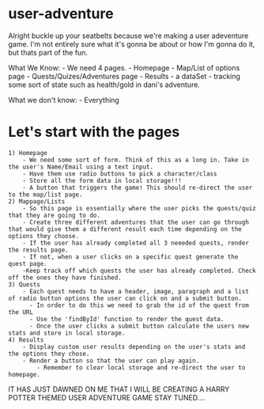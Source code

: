 # user-adventure

Alright buckle up your seatbelts because we're making a user adeventure game. I'm not entirely sure what it's gonna be about or how I'm gonna do it, but thats part of the fun.

What We Know: 
    - We need 4 pages.
      - Homepage
      - Map/List of options page
      - Quests/Quizes/Adventures page
      - Results
    - a dataSet
    - tracking some sort of state such as health/gold in dani's adventure.

What we don't know:
    - Everything

# Let's start with the pages
    1) Homepage 
        - We need some sort of form. Think of this as a long in. Take in the user's Name/Email using a text input.
        - Have them use radio buttons to pick a character/class
        - Store all the form data in local storage!!!
        - A button that triggers the game! This should re-direct the user to the map/list page. 
    2) Mappage/Lists
        - So this page is essentially where the user picks the quests/quiz that they are going to do. 
        - Create three different adventures that the user can go through that would give them a different result each time depending on the options they choose.
        - If the user has already completed all 3 neeeded quests, render the results page.
        - If not, when a user clicks on a specific quest generate the quest page.
        -Keep track off which quests the user has already completed. Check off the ones they have finished.
    3) Quests
        - Each quest needs to have a header, image, paragraph and a list of radio button options the user can click on and a submit button.
          - In order to do this we need to grab the id of the quest from the URL
          - Use the 'findById' function to render the quest data.
          - Once the user clicks a submit button calculate the users new stats and store in local storage.
    4) Results 
        - Display custom user results depending on the user's stats and the options they chose.
        - Render a button so that the user can play again.
            - Remember to clear local storage and re-direct the user to homepage. 

IT HAS JUST DAWNED ON ME THAT I WILL BE CREATING A HARRY POTTER THEMED USER ADVENTURE GAME STAY TUNED....
